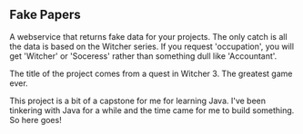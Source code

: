 ## Fake Papers

A webservice that returns fake data for your projects. The only catch is all the data is based on the Witcher series. If you request 'occupation', you will get 'Witcher' or 'Soceress' rather than something dull like 'Accountant'.

The title of the project comes from a quest in Witcher 3. The greatest game ever.

This project is a bit of a capstone for me for learning Java. I've been tinkering with Java for a while and the time came for me to build something. So here goes!